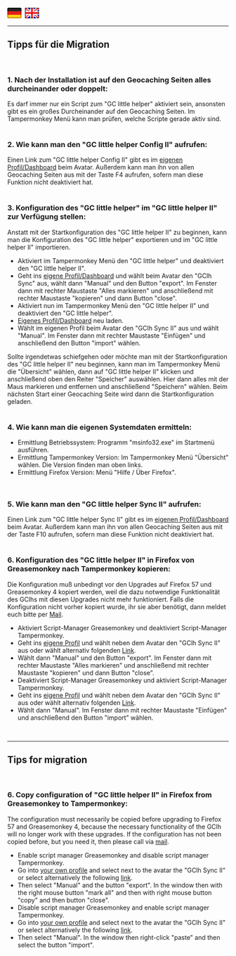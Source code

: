 <a href="#de" title=""><img src="../images/flag_de.png"></a> &nbsp;<a href="#en" title=""><img src="../images/flag_en.png"></a>

---
## <a id="de"></a>Tipps für die Migration
<br>

###  <a id="1"></a>1. Nach der Installation ist auf den Geocaching Seiten alles durcheinander oder doppelt:
Es darf immer nur ein Script zum "GC little helper" aktiviert sein, ansonsten gibt es ein großes Durcheinander auf den Geocaching Seiten. Im Tampermonkey Menü kann man prüfen, welche Scripte gerade aktiv sind.<br>
<br>

### <a id="2"></a>2. Wie kann man den "GC little helper Config II" aufrufen:
Einen Link zum "GC little helper Config II" gibt es im <a href="http://www.geocaching.com/my/">eigenen Profil/Dashboard</a> beim Avatar. Außerdem kann man ihn von allen Geocaching Seiten aus mit der Taste F4 aufrufen, sofern man diese Funktion nicht deaktiviert hat. <br>
<br>

### <a id="3"></a>3. Konfiguration des "GC little helper" im "GC little helper II" zur Verfügung stellen:
Anstatt mit der Startkonfiguration des "GC little helper II" zu beginnen, kann man die Konfiguration des "GC little helper" exportieren und im "GC little helper II" importieren.<br>
<ul>
<li>Aktiviert im Tampermonkey Menü den "GC little helper" und deaktiviert den "GC little helper II".</li>
<li>Geht ins <a href="http://www.geocaching.com/my/">eigene Profil/Dashboard</a> und wählt beim Avatar den "GClh Sync" aus, wählt dann "Manual" und den Button "export". Im Fenster dann mit rechter Maustaste "Alles markieren" und anschließend mit rechter Maustaste "kopieren" und dann Button "close". </li>
<li>Aktiviert nun im Tampermonkey Menü den "GC little helper II" und deaktiviert den "GC little helper".</li>
<li><a href="http://www.geocaching.com/my/">Eigenes Profil/Dashboard</a> neu laden.</li>
<li>Wählt im eigenen Profil beim Avatar den "GClh Sync II" aus und wählt "Manual". Im Fenster dann mit rechter Maustaste "Einfügen" und anschließend den Button "import" wählen.</li>
</ul>
Sollte irgendetwas schiefgehen oder möchte man mit der Startkonfiguration des "GC little helper II" neu beginnen, kann man im Tampermonkey Menü die "Übersicht" wählen, dann auf "GC little helper II" klicken und anschließend oben den Reiter "Speicher" auswählen. Hier dann alles mit der Maus markieren und entfernen und anschließend "Speichern" wählen. Beim nächsten Start einer Geocaching Seite wird dann die Startkonfiguration geladen. <br>
<br>

### <a id="4"></a>4. Wie kann man die eigenen Systemdaten ermitteln:
<ul>
<li>Ermittlung Betriebssystem: Programm "msinfo32.exe" im Startmenü ausführen.</li>
<li>Ermittlung Tampermonkey Version: Im Tampermonkey Menü "Übersicht" wählen. Die Version finden man oben links.</li>
<li>Ermittlung Firefox Version: Menü "Hilfe / Über Firefox".</li>
</ul>
<br>

### <a id="5"></a>5. Wie kann man den "GC little helper Sync II" aufrufen:
Einen Link zum "GC little helper Sync II" gibt es im <a href="http://www.geocaching.com/my/">eigenen Profil/Dashboard</a> beim Avatar. Außerdem kann man ihn von allen Geocaching Seiten aus mit der Taste F10 aufrufen, sofern man diese Funktion nicht deaktiviert hat. <br>
<br>

### <a id="6de"></a>6. Konfiguration des "GC little helper II" in Firefox von Greasemonkey nach Tampermonkey kopieren:
Die Konfiguration muß unbedingt vor den Upgrades auf Firefox 57 und Greasemonkey 4 kopiert werden, weil die dazu notwendige Funktionalität des GClhs mit diesen Upgrades nicht mehr funktioniert. Falls die Konfiguration nicht vorher kopiert wurde, ihr sie aber benötigt, dann meldet euch bitte per <a href="https://www.geocaching.com/email/?guid=7bb977ac-bc8d-45d9-ac63-99564937357a">Mail</a>.
<ul>
<li>Aktiviert Script-Manager Greasemonkey und deaktiviert Script-Manager Tampermonkey.</li>
<li>Geht ins <a href="http://www.geocaching.com/my/">eigene Profil</a> und wählt neben dem Avatar den "GClh Sync II" aus oder wählt alternativ folgenden <a href="https://www.geocaching.com/geocache/GC40#GClhShowSync">Link</a>.</li>
<li>Wählt dann "Manual" und den Button "export". Im Fenster dann mit rechter Maustaste "Alles markieren" und anschließend mit rechter Maustaste "kopieren" und dann Button "close".</li>
<li>Deaktiviert Script-Manager Greasemonkey und aktiviert Script-Manager Tampermonkey.</li>
<li>Geht ins <a href="http://www.geocaching.com/my/">eigene Profil</a> und wählt neben dem Avatar den "GClh Sync II" aus oder wählt alternativ folgenden <a href="https://www.geocaching.com/geocache/GC40#GClhShowSync">Link</a>.</li>
<li>Wählt dann "Manual". Im Fenster dann mit rechter Maustaste "Einfügen" und anschließend den Button "import" wählen.</li>
</ul>
<br>

---
## <a id="en"></a>Tips for migration
<br>

### <a id="6en"></a>6. Copy configuration of "GC little helper II" in Firefox from Greasemonkey to Tampermonkey:
The configuration must necessarily be copied before upgrading to Firefox 57 and Greasemonkey 4, because the necessary functionality of the GClh will no longer work with these upgrades. If the configuration has not been copied before, but you need it, then please call via <a href="https://www.geocaching.com/email/?guid=7bb977ac-bc8d-45d9-ac63-99564937357a">mail</a>.
<ul>
<li>Enable script manager Greasemonkey and disable script manager Tampermonkey.</li>
<li>Go into <a href="http://www.geocaching.com/my/">your own profile</a> and select next to the avatar the "GClh Sync II" or select alternatively the following <a href="https://www.geocaching.com/geocache/GC40#GClhShowSync">link</a>.</li>
<li>Then select "Manual" and the button "export". In the window then with the right mouse button "mark all" and then with right mouse button "copy" and then button "close".</li>
<li>Disable script manager Greasemonkey and enable script manager Tampermonkey.</li>
<li>Go into <a href="http://www.geocaching.com/my/">your own profile</a> and select next to the avatar the "GClh Sync II" or select alternatively the following <a href="https://www.geocaching.com/geocache/GC40#GClhShowSync">link</a>.</li>
<li>Then select "Manual". In the window then right-click "paste" and then select the button "import".</li>
</ul>
